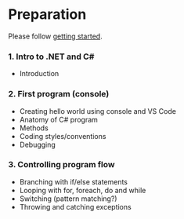  # Preparation

Please follow [getting started](https://github.com/HackYourFuture-CPH/dotnet-masterclass/blob/main/getting-started.md).

### 1.	Intro to .NET and C#
* Introduction

### 2. First program (console)
* Creating hello world using console and VS Code
* Anatomy of C# program
* Methods
* Coding styles/conventions
* Debugging

### 3.	Controlling program flow
* Branching with if/else statements
* Looping with for, foreach, do and while
* Switching (pattern matching?)
* Throwing and catching exceptions
